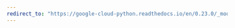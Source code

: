 ```yaml
---
redirect_to: "https://google-cloud-python.readthedocs.io/en/0.23.0/_modules/google/cloud/error_reporting/client.html"
---
```

